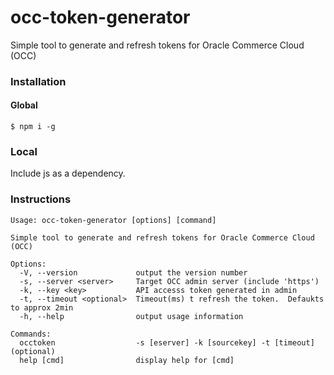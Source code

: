 # occ-token-generator
Simple tool to generate and refresh tokens for Oracle Commerce Cloud (OCC)


### Installation
#### Global
```
$ npm i -g
```

### Local
Include js as a dependency.

### Instructions
```
Usage: occ-token-generator [options] [command]

Simple tool to generate and refresh tokens for Oracle Commerce Cloud (OCC)

Options:
  -V, --version             output the version number
  -s, --server <server>     Target OCC admin server (include 'https')
  -k, --key <key>           API accesss token generated in admin
  -t, --timeout <optional>  Timeout(ms) t refresh the token.  Defaukts to approx 2min
  -h, --help                output usage information

Commands:
  occtoken                  -s [eserver] -k [sourcekey] -t [timeout](optional)
  help [cmd]                display help for [cmd]
```

 
